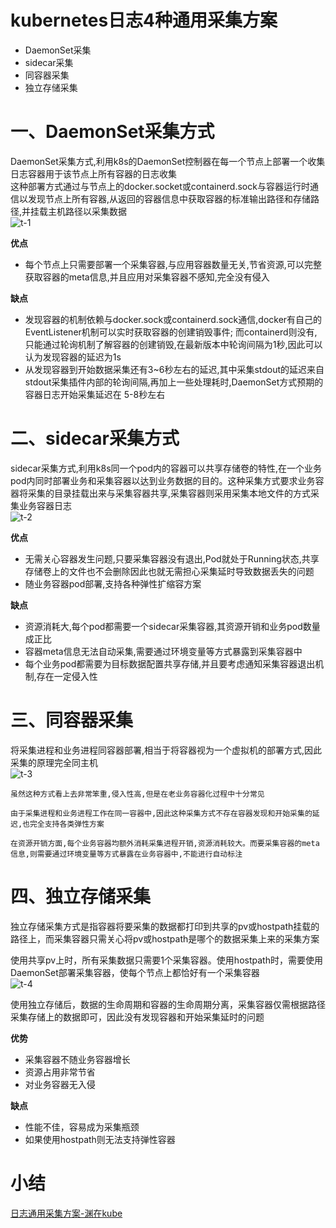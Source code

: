 # kubernetes日志4种通用采集方案
- DaemonSet采集
- sidecar采集
- 同容器采集
- 独立存储采集  

# 一、DaemonSet采集方式
DaemonSet采集方式,利用k8s的DaemonSet控制器在每一个节点上部署一个收集日志容器用于该节点上所有容器的日志收集  
这种部署方式通过与节点上的docker.socket或containerd.sock与容器运行时通信以发现节点上所有容器,从返回的容器信息中获取容器的标准输出路径和存储路径,并挂载主机路径以采集数据  
![t-1](https://p3-sign.toutiaoimg.com/tos-cn-i-qvj2lq49k0/0b667556ca7a4ef38b901dc37df7b2a0~noop.image?_iz=58558&from=article.pc_detail&x-expires=1678525191&x-signature=O1p4CBX%2BAf7FMFZkMyF9YSusIGk%3D)  

**优点**  
  - 每个节点上只需要部署一个采集容器,与应用容器数量无关,节省资源,可以完整获取容器的meta信息,并且应用对采集容器不感知,完全没有侵入  

**缺点**  
- 发现容器的机制依赖与docker.sock或containerd.sock通信,docker有自己的EventListener机制可以实时获取容器的创建销毁事件;
  而containerd则没有,只能通过轮询机制了解容器的创建销毁,在最新版本中轮询间隔为1秒,因此可以认为发现容器的延迟为1s  
- 从发现容器到开始数据采集还有3~6秒左右的延迟,其中采集stdout的延迟来自stdout采集插件内部的轮询间隔,再加上一些处理耗时,DaemonSet方式预期的容器日志开始采集延迟在 5-8秒左右  


# 二、sidecar采集方式
sidecar采集方式,利用k8s同一个pod内的容器可以共享存储卷的特性,在一个业务pod内同时部署业务和采集容器以达到业务数据的目的。这种采集方式要求业务容器将采集的目录挂载出来与采集容器共享,采集容器则采用采集本地文件的方式采集业务容器日志  
![t-2](https://p3-sign.toutiaoimg.com/tos-cn-i-qvj2lq49k0/270d06c042b941d6be364ffc36f008ef~noop.image?_iz=58558&from=article.pc_detail&x-expires=1678525191&x-signature=FdHAio3XWiSFWwnJC860iuOf4Ag%3D)  

**优点**  
  - 无需关心容器发生问题,只要采集容器没有退出,Pod就处于Running状态,共享存储卷上的文件也不会删除因此也就无需担心采集延时导致数据丢失的问题
  - 随业务容器pod部署,支持各种弹性扩缩容方案  

**缺点**
  - 资源消耗大,每个pod都需要一个sidecar采集容器,其资源开销和业务pod数量成正比
  - 容器meta信息无法自动采集,需要通过环境变量等方式暴露到采集容器中
  - 每个业务pod都需要为目标数据配置共享存储,并且要考虑通知采集容器退出机制,存在一定侵入性
  
# 三、同容器采集
将采集进程和业务进程同容器部署,相当于将容器视为一个虚拟机的部署方式,因此采集的原理完全同主机  
![t-3](https://p3-sign.toutiaoimg.com/tos-cn-i-qvj2lq49k0/359565f0b7fd46848271e92d7382bffc~noop.image?_iz=58558&from=article.pc_detail&x-expires=1678525191&x-signature=lUmiws0emxAQWRUfJ0diwStoYF8%3D)  
```
虽然这种方式看上去非常笨重,侵入性高,但是在老业务容器化过程中十分常见

由于采集进程和业务进程工作在同一容器中,因此这种采集方式不存在容器发现和开始采集的延迟,也完全支持各类弹性方案

在资源开销方面,每个业务容器均额外消耗采集进程开销,资源消耗较大。而要采集容器的meta信息,则需要通过环境变量等方式暴露在业务容器中,不能进行自动标注
``` 
# 四、独立存储采集
独立存储采集方式是指容器将要采集的数据都打印到共享的pv或hostpath挂载的路径上，而采集容器只需关心将pv或hostpath是哪个的数据采集上来的采集方案  

使用共享pv上时，所有采集数据只需要1个采集容器。使用hostpath时，需要使用DaemonSet部署采集容器，使每个节点上都恰好有一个采集容器  
![t-4](https://p3-sign.toutiaoimg.com/tos-cn-i-qvj2lq49k0/6ae7af41dc034870866899ad09ed4836~noop.image?_iz=58558&from=article.pc_detail&x-expires=1678525191&x-signature=LFQFCE6GT3rQqZUkZyX%2FY2pWThg%3D)  

使用独立存储后，数据的生命周期和容器的生命周期分离，采集容器仅需根据路径采集存储上的数据即可，因此没有发现容器和开始采集延时的问题  

**优势** 
- 采集容器不随业务容器增长
- 资源占用非常节省
- 对业务容器无入侵  

**缺点**  
- 性能不佳，容易成为采集瓶颈
- 如果使用hostpath则无法支持弹性容器

# 小结
[日志通用采集方案-渊在kube](https://www.toutiao.com/article/7174313065696100899/)  

